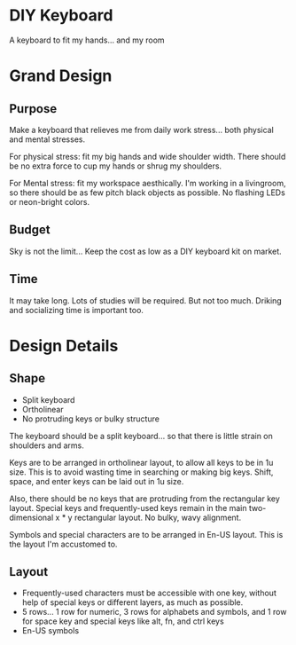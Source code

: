 # DIY Keyboard
A keyboard to fit my hands... and my room

# Grand Design
## Purpose
Make a keyboard that relieves me from daily work stress... both physical and mental stresses.

For physical stress: fit my big hands and wide shoulder width. There should be no extra force to cup my hands or shrug my shoulders.

For Mental stress: fit my workspace aesthically. I'm working in a livingroom, so there should be as few pitch black objects as possible. No flashing LEDs or neon-bright colors. 

## Budget
Sky is not the limit... Keep the cost as low as a DIY keyboard kit on market.

## Time
It may take long. Lots of studies will be required. But not too much. Driking and socializing time is important too.

# Design Details
## Shape
- Split keyboard
- Ortholinear
- No protruding keys or bulky structure

The keyboard should be a split keyboard... so that there is little strain on shoulders and arms. 

Keys are to be arranged in ortholinear layout, to allow all keys to be in 1u size. This is to avoid wasting time in searching or making big keys. Shift, space, and enter keys can be laid out in 1u size. 

Also, there should be no keys that are protruding from the rectangular key layout. Special keys and frequently-used keys remain in the main two-dimensional x * y rectangular layout. No bulky, wavy alignment.

Symbols and special characters are to be arranged in En-US layout. This is the layout I'm accustomed to.

## Layout
- Frequently-used characters must be accessible with one key, without help of special keys or different layers, as much as possible.
- 5 rows... 1 row for numeric, 3 rows for alphabets and symbols, and 1 row for space key and special keys like alt, fn, and ctrl keys
- En-US symbols
